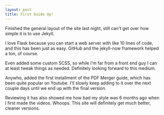 ```yaml
---
layout: post
title: First Guide Up!
---
```


Finished the general layout of the site last night, still can't get over how simple it is to use Jekyll.

I love Flask because you can start a web server with like 10 lines of code, and this has been just as easy. GitHub and the jekyll-now framework helped a ton, of course.

Even added some custom SCSS, so while I'm far from a front end guy I can at least tweak things as needed. Definitely looking forward to this medium.

Anywho, added the first installment of the PDF Merger guide, which has been quite popular on Youtube. I'll slowly keep adding to it over the next couple days until we end up with the final version.

Reviewing it has also showed me how bad my style was 6 months ago when I first made the videos. Whoops. This site will definitely get much better, cleaner versions.
